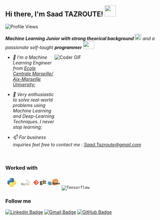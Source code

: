 ## Hi there, I'm Saad TAZROUTE! <img src="https://raw.githubusercontent.com/TheDudeThatCode/TheDudeThatCode/master/Assets/Hi.gif" width=35 height=35> 

![Profile Views](https://komarev.com/ghpvc/?username=saadtazroute&style=flat-square)

<p>
  <em>
     <b> Machine Learning Junior with strong theorical background </b> <img src="https://raw.githubusercontent.com/TheDudeThatCode/TheDudeThatCode/master/Assets/Medal.gif" width=20 height=20> and a passionate self-taught <b>programmer</b> <img src="https://raw.githubusercontent.com/TheDudeThatCode/TheDudeThatCode/master/Assets/Developer.gif" width=35 height=25>
  </em>
 </p>

<img align="right" alt="Coder GIF" height=250 width=350 src="https://magiccopy.xyz/assets/images/hadder.gif" />

<em>


- 💼 I’m a Machine Learning Engineer from [Ecole Centrale Marseille/ Aix-Marseille University](https://iaaa.lis-lab.fr/);
  
- 🤔  Very enthusiastic to solve real-world problems using Machine Learning and Deep-Learning Techniques. I never stop learning;

<!-- - 🤔  Interested with new technologies; -->

- 📫 For business inquiries feel free to contact me : Saad.Tazroute@gmail.com 

  
  
<br/>
</em>

### Worked with

<code><img height="40" src="https://raw.githubusercontent.com/github/explore/80688e429a7d4ef2fca1e82350fe8e3517d3494d/topics/python/python.png" title="python"></code>
<code><img height="40" src="https://raw.githubusercontent.com/github/explore/80688e429a7d4ef2fca1e82350fe8e3517d3494d/topics/mysql/mysql.png" title="mysql"></code>
<code><img height="40" src="https://raw.githubusercontent.com/github/explore/80688e429a7d4ef2fca1e82350fe8e3517d3494d/topics/git/git.png" title="git"></code>
<code><img height="40" src="https://raw.githubusercontent.com/github/explore/80688e429a7d4ef2fca1e82350fe8e3517d3494d/topics/scikit-learn/scikit-learn.png" title="sklearn"></code>
<code><img height="40" src="https://upload.wikimedia.org/wikipedia/commons/2/2d/Tensorflow_logo.svg" title="Tensorflow"></code>


### Follow me

[![Linkedin Badge](https://img.shields.io/badge/-SaadTAZROUTE-blue?style=flat-circle&logo=Linkedin&logoColor=white&link=https://www.linkedin.com/in/saadtazroute/)](https://www.linkedin.com/in/saadtazroute/)  [![Gmail Badge](https://img.shields.io/badge/-SaadTazroute-d54b3d?style=flat-circle&labelColor=d54b3d&logo=gmail&logoColor=white&link=mailto:SaadTAZROUTE@gmail.com)](mailto:SaadTAZROUTE@gmail.com) [![GitHub Badge](https://img.shields.io/badge/-@SaadTAZROUTE-24292e?style=flat-circle&labelColor=24292e&logo=github&logoColor=white&link=https://github.com/SaadTazroute)](https://github.com/SaadTazroute)

